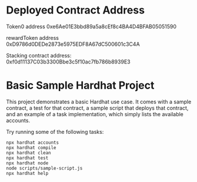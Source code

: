 # Deployed Contract Address

Token0 address 0xe6Ae01E3bbd89a5a8cEf8c4BA4D4BFAB05051590

rewardToken address 0xD9786d0DEDe2873e5975EDF8A67dC500601c3C4A

Stacking contract address: 0xf0d11137C03b3300Bbe3c5f10ac7fb786b8939E3

# Basic Sample Hardhat Project

This project demonstrates a basic Hardhat use case. It comes with a sample contract, a test for that contract, a sample script that deploys that contract, and an example of a task implementation, which simply lists the available accounts.

Try running some of the following tasks:

```shell
npx hardhat accounts
npx hardhat compile
npx hardhat clean
npx hardhat test
npx hardhat node
node scripts/sample-script.js
npx hardhat help
```
